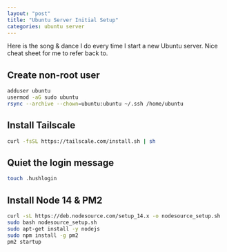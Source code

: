 ```yaml
---
layout: "post"
title: "Ubuntu Server Initial Setup"
categories: ubuntu server
---
```


Here is the song & dance I do every time I start a new Ubuntu server. Nice cheat sheet for me to refer back to.
<!--more-->

## Create non-root user

``` bash
adduser ubuntu
usermod -aG sudo ubuntu
rsync --archive --chown=ubuntu:ubuntu ~/.ssh /home/ubuntu
```

## Install Tailscale

``` bash
curl -fsSL https://tailscale.com/install.sh | sh
```

## Quiet the login message

``` bash
touch .hushlogin
```

## Install Node 14 & PM2

``` bash
curl -sL https://deb.nodesource.com/setup_14.x -o nodesource_setup.sh
sudo bash nodesource_setup.sh
sudo apt-get install -y nodejs
sudo npm install -g pm2
pm2 startup
```
